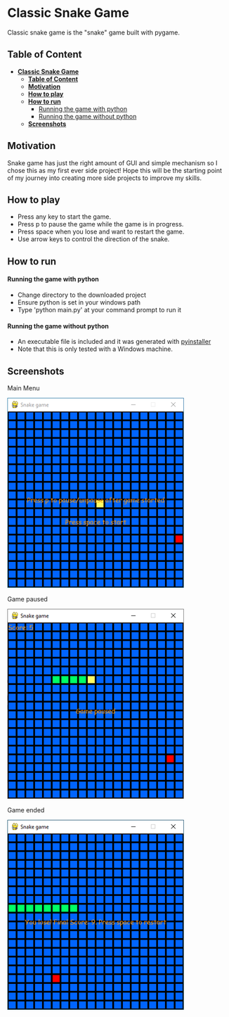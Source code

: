 # **Classic Snake Game**
Classic snake game is the "snake" game built with pygame.

## **Table of Content**
- [**Classic Snake Game**](#classic-snake-game)
  - [**Table of Content**](#table-of-content)
  - [**Motivation**](#motivation)
  - [**How to play**](#how-to-play)
  - [**How to run**](#how-to-run)
      - [Running the game with python](#running-the-game-with-python)
      - [Running the game without python](#running-the-game-without-python)
  - [**Screenshots**](#screenshots)

## **Motivation**
Snake game has just the right amount of GUI and simple mechanism so I chose this as my first ever side project! Hope this will be the starting point of my journey into creating more side projects to improve my skills.
## **How to play**
- Press any key to start the game.
- Press p to pause the game while the game is in progress.
- Press space when you lose and want to restart the game.
- Use arrow keys to control the direction of the snake.
## **How to run**
#### Running the game with python
- Change directory to the downloaded project
- Ensure python is set in your windows path
- Type 'python main.py' at your command prompt to run it
#### Running the game without python
- An executable file is included and it was generated with [pyinstaller](https://www.pyinstaller.org/)
- Note that this is only tested with a Windows machine.
## **Screenshots**
Main Menu

![Main Menu](./screenshots/main_menu.png)

Game paused

![Game paused](./screenshots/game_paused.png)

Game ended

![Game ended](./screenshots/game_ended.png)
